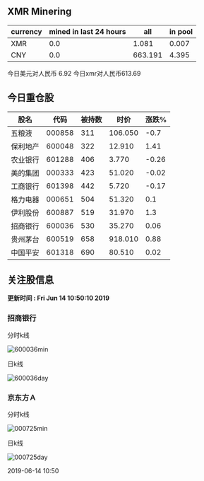 ## XMR Minering

|currency|mined in last 24 hours|all|in pool|
|---|---|---|---|
|XMR|0.0|1.081|0.007|
|CNY|0.0|663.191|4.395|

今日美元对人民币 6.92	今日xmr对人民币613.69


## 今日重仓股 

|股名|代码|被持数|时价|涨跌%|
|---|---|---|---|---|
|五粮液|000858|311|106.050|-0.7|
|保利地产|600048|322|12.910|1.41|
|农业银行|601288|406|3.770|-0.26|
|美的集团|000333|423|51.020|-0.02|
|工商银行|601398|442|5.720|-0.17|
|格力电器|000651|504|51.320|0.1|
|伊利股份|600887|519|31.970|1.3|
|招商银行|600036|530|35.270|0.06|
|贵州茅台|600519|658|918.010|0.88|
|中国平安|601318|690|80.510|0.02|

## 关注股信息
**更新时间 : Fri Jun 14 10:50:10 2019**
### 招商银行 
分时k线

![600036min](http://image.sinajs.cn/newchart/min/n/sh600036.gif)

日k线

![600036day](http://image.sinajs.cn/newchart/daily/n/sh600036.gif)

### 京东方Ａ 
分时k线

![000725min](http://image.sinajs.cn/newchart/min/n/sz000725.gif)

日k线

![000725day](http://image.sinajs.cn/newchart/daily/n/sz000725.gif)

2019-06-14 10:50
